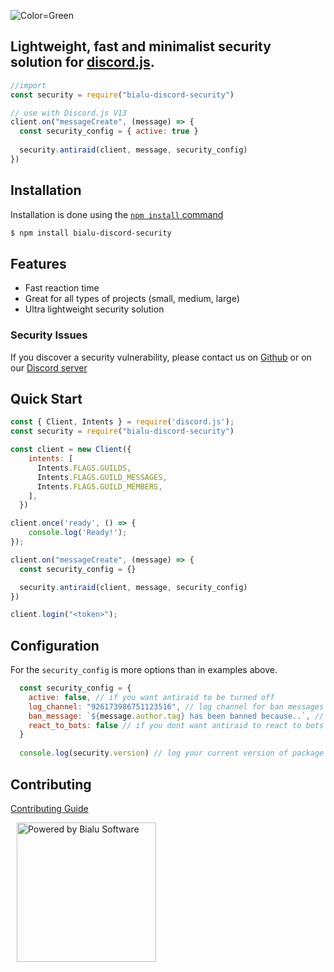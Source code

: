 ![Color=Green](https://user-images.githubusercontent.com/70224036/229851422-02542171-4bb9-475c-bc78-cfd319ab783e.png)

## Lightweight, fast and minimalist security solution for [discord.js](https://discord.js.org/).

```js
//import
const security = require("bialu-discord-security")

// use with Discord.js V13
client.on("messageCreate", (message) => {
  const security_config = { active: true }
  
  security.antiraid(client, message, security_config)
})
```

## Installation

Installation is done using the
[`npm install` command](https://docs.npmjs.com/getting-started/installing-npm-packages-locally)

```bash
$ npm install bialu-discord-security
```

## Features

  * Fast reaction time
  * Great for all types of projects (small, medium, large)
  * Ultra lightweight security solution

### Security Issues

If you discover a security vulnerability, please contact us on [Github](https://github.com/Bialu-Software/Discord-Security/issues) or on our [Discord server](https://discord.gg/em8meadJ2X)

## Quick Start

```js
const { Client, Intents } = require('discord.js');
const security = require("bialu-discord-security")

const client = new Client({
    intents: [
      Intents.FLAGS.GUILDS,
      Intents.FLAGS.GUILD_MESSAGES,
      Intents.FLAGS.GUILD_MEMBERS,
    ],
  })

client.once('ready', () => {
    console.log('Ready!');
});

client.on("messageCreate", (message) => {
  const security_config = {}

  security.antiraid(client, message, security_config)
})

client.login("<token>");

```

## Configuration

For the `security_config` is more options than in examples above.

```js
  const security_config = {
    active: false, // if you want antiraid to be turned off
    log_channel: "926173986751123516", // log channel for ban messages etc...
    ban_message: `${message.author.tag} has been banned because..`, // custom message
    react_to_bots: false // if you dont want antiraid to react to bots
  }
  
  console.log(security.version) // log your current version of package
```

## Contributing

[Contributing Guide](https://github.com/Bialu-Software/Discord-Security/blob/main/CONTRIBUTING.md)

<a href="https://github.com/Bialu-Software/" ><img width="223" hspace="10" alt="Powered by Bialu Software" src="https://media.discordapp.net/attachments/1055532722304585765/1069690405425254420/blue-icon.png?width=602&height=80"> </a>
